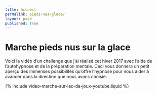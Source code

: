 ```yaml
---
title: Accueil
permalink: pieds-nus-glace/
layout: page
published: true
---
```


# Marche pieds nus sur la glace

Voici la vidéo d’un challenge que j’ai réalisé cet hiver 2017 avec l’aide de l’autohypnose et de la préparation mentale. Ceci vous donnera un petit aperçu des immenses possibilités qu’offre l’hypnose pour nous aider à avancer dans la direction que nous avons choisie.

{% include video-marche-sur-lac-de-joux-youtube.liquid %}